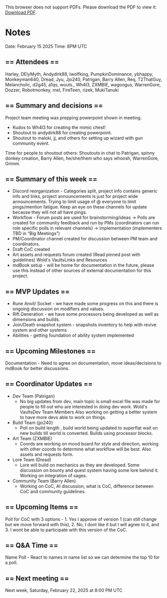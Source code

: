<object data="../other-files/meeting-notes/2025-02-15-DD-Weekly-Update.pdf" type="application/pdf" width="700px" height="700px">
    <embed src="../other-files/meeting-notes/2025-02-15-DD-Weekly-Update.pdf">
        <p>This browser does not support PDFs. Please download the PDF to view it: <a href="../other-files/meeting-notes/2025-02-15-DD-Weekly-Update.pdf">Download PDF</a>.</p>
    </embed>
</object>

# Notes

Date: February 15 2025 Time: 8PM UTC

## == Attendees ==
Harley, DElyMyth, Andydirk88, Iwolfking, PumpkinDominance, ybhappy, Monkeyman640, Dread, Jyu, Jjo240, Patrigan, Barry Allen, Req, T2ThatGuy, Melancholic, d2g45, a1qs, wouts., Wh4l3, ZXMBIE, wagoogus, WarrenGore, Dozzer, Robotmonkey, mel, FireTeen, rizek, MukiTanuki

## == Summary and decisions ==
Project team meeting was prepping powerpoint shown in meeting. 

* Kudos to Wh4l3 for creating the mimic chest!
* Shoutout to andydirk88 for creating powerpoint.
* Shoutout to maloki, jj, and others for setting up wizard with gun community event. 

Time for people to shoutout others:
Shoutouts in chat to Patrigan, spinny donkey creation, Barry Allen, he/she/them who says whoosh, WarrenGore, Grimm.

## == Summary of this week == 
* Discord reorganization - Categories split, project info contains generic info and links, project announcements is just for project wide announcements. Trying to limit usage of @ everyone to limit pings/mention fatigue. Keep an eye on these channels for update because they will not all have pings. 
* Workflow - Forum posts are used for brainstorming/ideas -> Polls are created for community feedback and run by PMs (coordinators can run role specific polls in relevant channels) -> implementation (implementers TBD in “Big Meetings”)
* PM/Coordinator channel created for discussion between PM team and coordinators. 
* Draft CoC created
* Art assets and requests forum created (Read pinned post with guidelines) ⁠Wold's Vaults⁠Links and Resources 
* mdBook setup - will be home for documentation in the future, please use this instead of other sources of external documentation for this project. 

## == MVP Updates == 
* Rune Anvil/ Socket - we have made some progress on this and there is ongoing discussion on modifiers and values. 
* Rift Generation - we have some processors being developed as well as dimensions and builds. 
* Join/Death snapshot system - snapshots inventory to help with revive system and other systems
* Abilities - getting foundation of ability system implemented

## == Upcoming Milestones ==
Documentation - Need to agree on documentation, move ideas/decisions to mdBook for better discussions. 

## == Coordinator Updates ==

* Dev Team (Patrigan)
  * No big updates from dev, main topic is small excel file was made for people to fill out who are interested in doing dev work. ⁠Wold's Vaults⁠Dev Team Members Also working on getting a better system to have more devs able to work on things. 
* Build Team (jjo240)
  * Poll on build length , build world being updated to superflat wait on new builds till world is converted. Builds using processor blocks.
* Art Team (ZXMBIE)
  * Coords are working on mood board for style and direction, working with other coords to determine what workflow will be best. Also assets and requests form.
* Lore Team (Dread)
  * Lore will build on mechanics as they are developed. Some discussion on bounty and quest system having some lore behind it. Working on integration of sages. 
* Community Team (Barry Allen)
  * Working on CoC, AI discussion, what is CoC, difference between CoC and community guidelines. 

## == Upcoming Items ==
Poll for CoC with 3 options - 1. Yes I approve of version 1 (can still change but we move forward with this), 2. No, I dont like it but I will agree to it, and 3. I wont be able to participate with this version of the CoC.

## == Q&A Time ==
Name Poll - React to names in name list so we can determine the top 10 for a poll. 


## == Next meeting ==

Next week, Saturday, February 22, 2025 at 8:00 PM UTC

